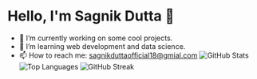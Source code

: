 # Hello, I'm Sagnik Dutta 👋

- 🔭 I’m currently working on some cool projects.
- 🌱 I’m learning web development and data science.
- 📫 How to reach me: sagnikduttaofficial18@gmial.com
![GitHub Stats](https://github-readme-stats.vercel.app/api?username=DSagnik24&show_icons=true&theme=radical)
![Top Languages](https://github-readme-stats.vercel.app/api/top-langs/?username=DSagnik24&layout=compact&theme=radical)
![GitHub Streak](https://streak-stats.demolab.com?user=DSagnik24&theme=radical)
